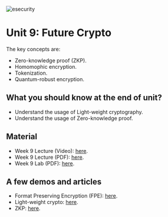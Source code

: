 ![esecurity](https://raw.githubusercontent.com/billbuchanan/esecurity/master/z_associated/esecurity_graphics.jpg)

# Unit 9: Future Crypto

The key concepts are:

* Zero-knowledge proof (ZKP).
* Homomophic encryption.
* Tokenization.
* Quantum-robust encryption.

## What you should know at the end of unit?

* Understand the usage of Light-weight cryptography.
* Understand the usage of Zero-knowledge proof.

## Material

* Week 9 Lecture (Video): [here](https://youtu.be/CKZjrCnUrAM).
* Week 9 Lecture (PDF): [here](https://asecuritysite.com/public/unit09_next_gen.pdf).
* Week 9 Lab (PDF): [here](https://asecuritysite.com/public/lab09.pdf).

## A few demos and articles

* Format Preserving Encryption (FPE): [here](https://asecuritysite.com/encryption/fpe).
* Light-weight crypto: [here](https://asecuritysite.com/encryption/#light).
* ZKP: [here](https://asecuritysite.com/subjects/chapter100).

